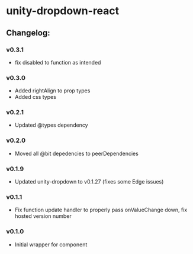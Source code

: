 # unity-dropdown-react

## Changelog:

### v0.3.1
- fix disabled to function as intended

### v0.3.0
- Added rightAlign to prop types
- Added css types

### v0.2.1
- Updated @types dependency

### v0.2.0
- Moved all @bit depedencies to peerDependencies

### v0.1.9
- Updated unity-dropdown to v0.1.27 (fixes some Edge issues)

### v0.1.1
- Fix function update handler to properly pass onValueChange down, fix hosted version number

### v0.1.0
- Initial wrapper for component
